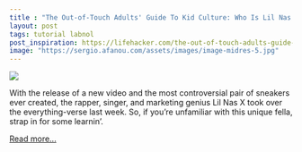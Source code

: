 ```yaml
---
title : "The Out-of-Touch Adults' Guide To Kid Culture: Who Is Lil Nas X?"
layout: post
tags: tutorial labnol
post_inspiration: https://lifehacker.com/the-out-of-touch-adults-guide-to-kid-culture-who-is-li-1846610631
image: "https://sergio.afanou.com/assets/images/image-midres-5.jpg"
---
```


<img src="https://i.kinja-img.com/gawker-media/image/upload/s--Q7l3nu3N--/c_fit,fl_progressive,q_80,w_636/dyklftmb45nbdvbl8y9k.jpg" /><p>With the release of a new video and the most controversial pair of sneakers ever created, the rapper, singer, and marketing genius Lil Nas X took over the everything-verse last week. So, if you’re unfamiliar with this unique fella, strap in for some learnin’.<br></p><p><a href="https://lifehacker.com/the-out-of-touch-adults-guide-to-kid-culture-who-is-li-1846610631">Read more...</a></p>